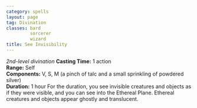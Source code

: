 ```yaml
---
category: spells
layout: page
tag: Divination
classes: bard
         sorcerer
         wizard
title: See Invisibility 
---
```

_2nd-level divination_ 
**Casting Time:** 1 action    
**Range:** Self    
**Components:** V, S, M (a pinch of talc and a small sprinkling of powdered silver)    
**Duration:** 1 hour 
For the duration, you see invisible creatures and objects as if they were visible, and you can see into the Ethereal Plane. Ethereal creatures and objects appear ghostly and translucent. 